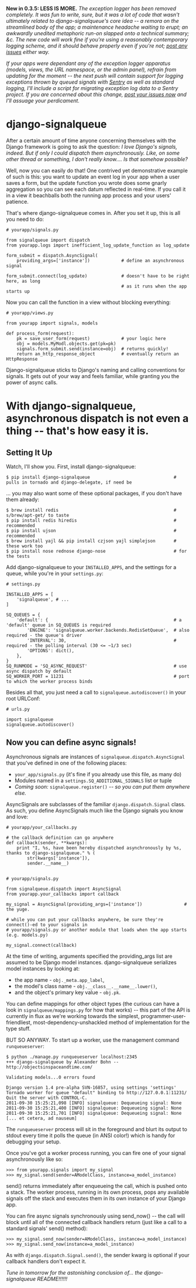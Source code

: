 **New in 0.3.5: LESS IS MORE.** _The exception logger has been removed completely. It was fun to write, sure, but it was a lot of
code that wasn't ultimately related to django-signalqueue's core idea -- a remora on the streamlined body of the app;
a maintenance headache waiting to erupt; an awkwardly unedited metaphoric run-on slapped onto a technical summary; &c.
The new code will work fine if you're using a reasonably contemporary logging scheme, and it should behave properly even
if you're not; [post any issues](https://github.com/fish2000/django-signalqueue/issues) either way._

_If your apps were dependant any of the exception logger apparatus (models, views, the URL namespace, or the admin
panel), refrain from updating for the moment -- the next push will contain support for logging exceptions thrown by
queued signals with [Sentry](http://github.com/dcramer/sentry) as well as standard logging, I'll include a script for migrating
exception log data to a Sentry project. If you are concerned about this change, [post your issues now](https://github.com/fish2000/django-signalqueue/issues)
and I'll assuage your perdicament._

django-signalqueue
==================

After a certain amount of time anyone concerning themselves with the Django framework is going
to ask the question: *I love Django's signals, indeed. But if only I could dispatch them asynchronously.
Like, on some other thread or something, I don't really know.... Is that somehow possible?*

Well, now you can easily do that! One contrived yet demonstrative example of such is this:
you want to update an event log in your app when a user saves a form, but the update function you wrote does some gnarly aggregation so you can see each datum reflected in real-time. If you call it in a view it beachballs
both the running app process and your users' patience.

That's where django-signalqueue comes in. After you set it up, this is all you need to do:


    # yourapp/signals.py
    
    from signalqueue import dispatch
    from yourapp.logs import inefficient_log_update_function as log_update
    
    form_submit = dispatch.AsyncSignal(
        providing_args=['instance'])            # define an asynchronous signal
    
    form_submit.connect(log_update)             # doesn't have to be right here, as long
                                                # as it runs when the app starts up

Now you can call the function in a view without blocking everything:

    # yourapp/views.py
    
    from yourapp import signals, models
    
    def process_form(request):
        pk = save_user_form(request)            # your logic here
        obj = models.MyModl.objects.get(pk=pk)
        signals.form_submit.send(instance=obj)  # returns quickly!
        return an_http_response_object          # eventually return an HttpResponse


Django-signalqueue sticks to Django's naming and calling conventions for signals. It gets out of your
way and feels familiar, while granting you the power of async calls.


With django-signalqueue, asynchronous dispatch is not even a thing -- that's how easy it is.
============================================================================================

Setting It Up
-------------

Watch, I'll show you. First, install django-signalqueue:

    $ pip install django-signalqueue                                # pulls in tornado and django-delegate, if need be

... you may also want some of these optional packages, if you don't have them already:

    $ brew install redis                                            # s/brew/apt-get/ to taste
    $ pip install redis hiredis                                     # recommended
    $ pip install ujson                                             # recommended
    $ brew install yajl && pip install czjson yajl simplejson       # these work too
    $ pip install nose rednose django-nose                          # for the tests

Add django-signalqueue to your `INSTALLED_APPS`, and the settings for a queue, while you're in your `settings.py`:

    # settings.py
    
    INSTALLED_APPS = [
        'signalqueue', # ...
    ]
    
    SQ_QUEUES = {
        'default': {                                                # a 'default' queue in SQ_QUEUES is required
            'ENGINE': 'signalqueue.worker.backends.RedisSetQueue',  # also required - the queue's driver
            'INTERVAL': 30,                                         # required - the polling interval (30 <= ~1/3 sec)
            'OPTIONS': dict(),
        },
    }
    SQ_RUNMODE = 'SQ_ASYNC_REQUEST'                                 # use async dispatch by default
    SQ_WORKER_PORT = 11231                                          # port to which the worker process binds

Besides all that, you just need a call to `signalqueue.autodiscover()` in your root URLConf:

    # urls.py
    
    import signalqueue
    signalqueue.autodiscover()

Now you can define async signals!
---------------------------------

Asynchronous signals are instances of `signalqueue.dispatch.AsyncSignal` that you've defined in one of the following places:

* `your_app/signals.py` (it's fine if you already use this file, as many do)
* Modules named in a `settings.SQ_ADDITIONAL_SIGNALS` list or tuple
* *Coming soon:* `signalqueue.register()` *-- so you can put them anywhere else.*

AsyncSignals are subclasses of the familiar `django.dispatch.Signal` class. As such, you define AsyncSignals much like the Django signals you know and love:
    
    # yourapp/your_callbacks.py
    
    # the callback definition can go anywhere
    def callback(sender, **kwargs):
        print "I, %s, have been hereby dispatched asynchronously by %s, thanks to django-signalqueue." % (
            str(kwargs['instance']),
            sender.__name__)


    # yourapp/signals.py
    
    from signalqueue.dispatch import AsyncSignal
    from yourapp.your_callbacks import callback
    
    my_signal = AsyncSignal(providing_args=['instance'])                # the yuge. 
    
    # while you can put your callbacks anywhere, be sure they're connect()-ed to your signals in
    # yourapp/signals.py or another module that loads when the app starts (e.g. models.py)
    
    my_signal.connect(callback)

At the time of writing, arguments specified the providing_args list are assumed to be Django model instances.
django-signalqueue serializes model instances by looking at:

* the app name - `obj._meta.app_label`,
* the model's class name - `obj.__class__.__name__.lower()`,
* and the object's primary key value - `obj.pk`.

You can define mappings for other object types (the curious can have a look in `signalqueue/mappings.py` for
how that works) -- this part of the API is currently in flux as we're working towards the simplest, 
programmer-user-friendliest, most-dependency-unshackled method of implementation for the type stuff.

BUT SO ANYWAY. To start up a worker, use the management command `runqueueserver`:
    
    $ python ./manage.py runqueueserver localhost:2345
    +++ django-signalqueue by Alexander Bohn -- http://objectsinspaceandtime.com/
    
    Validating models...0 errors found
    
    Django version 1.4 pre-alpha SVN-16857, using settings 'settings'
    Tornado worker for queue "default" binding to http://127.0.0.1:11231/
    Quit the server with CONTROL-C.
    2011-09-30 15:25:21,098 [INFO] signalqueue: Dequeueing signal: None
    2011-09-30 15:25:21,400 [INFO] signalqueue: Dequeueing signal: None
    2011-09-30 15:25:21,701 [INFO] signalqueue: Dequeueing signal: None
    [... et cetera, ad nauseum]


The `runqueueserver` process will sit in the foreground and blurt its output to stdout every time it polls
the queue (in ANSI color!) which is handy for debugging your setup.

Once you've got a worker process running, you can fire one of your signal asynchronously like so:

    >>> from yourapp.signals import my_signal
    >>> my_signal.send(sender=AModelClass, instance=a_model_instance)

send() returns immediately after enqueueing the call, which is pushed onto a stack. The worker process,
running in its own process, pops any available signals off the stack and executes them in its own instance
of your Django app.

You can fire async signals synchronously using send_now() -- the call will block until all of the connected
callback handlers return (just like a call to a standard signals' send() method):

    >>> my_signal.send_now(sender=AModelClass, instance=a_model_instance)
    >>> my_signal.send_now(instance=a_model_instance)

As with `django.dispatch.Signal.send()`, the sender kwarg is optional if your callback handlers don't expect it.

*Tune in tomorrow for the astonishing conclusion of... the django-signalqueue README!!!!!!*